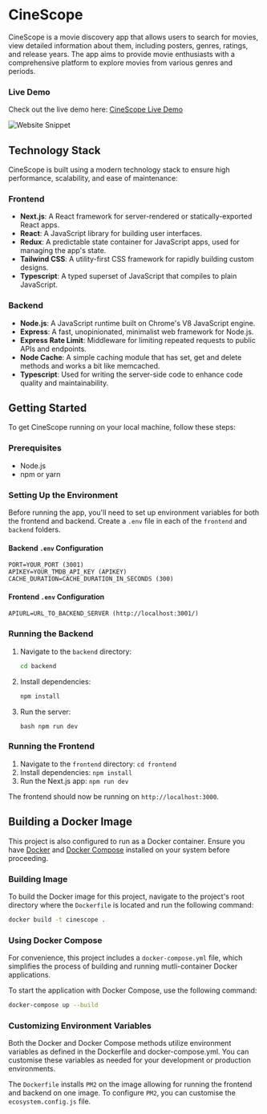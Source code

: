 # CineScope

CineScope is a movie discovery app that allows users to search for movies, view detailed information about them, including posters, genres, ratings, and release years. The app aims to provide movie enthusiasts with a comprehensive platform to explore movies from various genres and periods.

### Live Demo

Check out the live demo here: [CineScope Live Demo](https://cinescope.lyvel.co.uk/)

![Website Snippet](https://img001.prntscr.com/file/img001/jrga7tVaT7uzWfhjHHYMtw.png)

## Technology Stack

CineScope is built using a modern technology stack to ensure high performance, scalability, and ease of maintenance:

### Frontend

- **Next.js**: A React framework for server-rendered or statically-exported React apps.
- **React**: A JavaScript library for building user interfaces.
- **Redux**: A predictable state container for JavaScript apps, used for managing the app's state.
- **Tailwind CSS**: A utility-first CSS framework for rapidly building custom designs.
- **Typescript**: A typed superset of JavaScript that compiles to plain JavaScript.

### Backend

- **Node.js**: A JavaScript runtime built on Chrome's V8 JavaScript engine.
- **Express**: A fast, unopinionated, minimalist web framework for Node.js.
- **Express Rate Limit**: Middleware for limiting repeated requests to public APIs and endpoints.
- **Node Cache**: A simple caching module that has set, get and delete methods and works a bit like memcached.
- **Typescript**: Used for writing the server-side code to enhance code quality and maintainability.

## Getting Started

To get CineScope running on your local machine, follow these steps:

### Prerequisites

- Node.js
- npm or yarn

### Setting Up the Environment

Before running the app, you'll need to set up environment variables for both the frontend and backend. Create a `.env` file in each of the `frontend` and `backend` folders.

#### Backend `.env` Configuration

```plaintext
PORT=YOUR_PORT (3001)
APIKEY=YOUR_TMDB_API_KEY (APIKEY)
CACHE_DURATION=CACHE_DURATION_IN_SECONDS (300)
```

#### Frontend `.env` Configuration

```plaintext
APIURL=URL_TO_BACKEND_SERVER (http://localhost:3001/)
```

### Running the Backend

1. Navigate to the `backend` directory:
   ```bash
   cd backend
   ```
2. Install dependencies:
   ```bash
   npm install
   ```
3. Run the server:
   ```
   bash npm run dev
   ```

### Running the Frontend

1. Navigate to the `frontend` directory:
   `cd frontend`
2. Install dependencies:
   `npm install`
3. Run the Next.js app:
   `npm run dev`

The frontend should now be running on `http://localhost:3000`.

## Building a Docker Image

This project is also configured to run as a Docker container. Ensure you have [Docker](https://docs.docker.com/engine/install/) and [Docker Compose](https://docs.docker.com/compose/install/linux/) installed on your system before proceeding.

### Building Image

To build the Docker image for this project, navigate to the project's root directory where the `Dockerfile` is located and run the following command:

```bash
docker build -t cinescope .
```

### Using Docker Compose

For convenience, this project includes a `docker-compose.yml` file, which simplifies the process of building and running mutli-container Docker applications.

To start the application with Docker Compose, use the following command:

```bash
docker-compose up --build
```

### Customizing Environment Variables

Both the Docker and Docker Compose methods utilize environment variables as defined in the Dockerfile and docker-compose.yml. You can customise these variables as needed for your development or production environments.

The `Dockerfile` installs `PM2` on the image allowing for running the frontend and backend on one image. To configure `PM2`, you can customise the `ecosystem.config.js` file.
